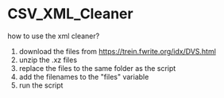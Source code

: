 # CSV_XML_Cleaner

how to use the xml cleaner?

1. download the files from https://trein.fwrite.org/idx/DVS.html
2. unzip the .xz files
3. replace the files to the same folder as the script
4. add the filenames to the "files" variable
5. run the script